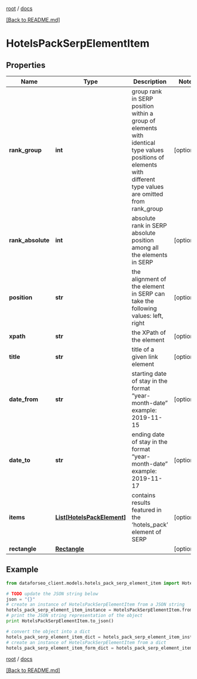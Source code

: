 [root](./../ "root") / [docs](./ "docs")

[[Back to README.md]](./../README.md "[Back to README.md]")

# HotelsPackSerpElementItem

## Properties

Name | Type | Description | Notes
------------ | ------------- | ------------- | -------------
**rank_group** | **int** | group rank in SERP position within a group of elements with identical type values positions of elements with different type values are omitted from rank_group | [optional]
**rank_absolute** | **int** | absolute rank in SERP absolute position among all the elements in SERP | [optional]
**position** | **str** | the alignment of the element in SERP can take the following values: left, right | [optional]
**xpath** | **str** | the XPath of the element | [optional]
**title** | **str** | title of a given link element | [optional]
**date_from** | **str** | starting date of stay in the format “year-month-date” example: 2019-11-15 | [optional]
**date_to** | **str** | ending date of stay in the format “year-month-date” example: 2019-11-17 | [optional]
**items** | [**List[HotelsPackElement]**](HotelsPackElement.md) | contains results featured in the ‘hotels_pack’ element of SERP | [optional]
**rectangle** | [**Rectangle**](Rectangle.md) |  | [optional]

## Example

```python
from dataforseo_client.models.hotels_pack_serp_element_item import HotelsPackSerpElementItem

# TODO update the JSON string below
json = "{}"
# create an instance of HotelsPackSerpElementItem from a JSON string
hotels_pack_serp_element_item_instance = HotelsPackSerpElementItem.from_json(json)
# print the JSON string representation of the object
print HotelsPackSerpElementItem.to_json()

# convert the object into a dict
hotels_pack_serp_element_item_dict = hotels_pack_serp_element_item_instance.to_dict()
# create an instance of HotelsPackSerpElementItem from a dict
hotels_pack_serp_element_item_form_dict = hotels_pack_serp_element_item.from_dict(hotels_pack_serp_element_item_dict)
```

  

[root](./../ "root") / [docs](./ "docs")

[[Back to README.md]](./../README.md "[Back to README.md]")